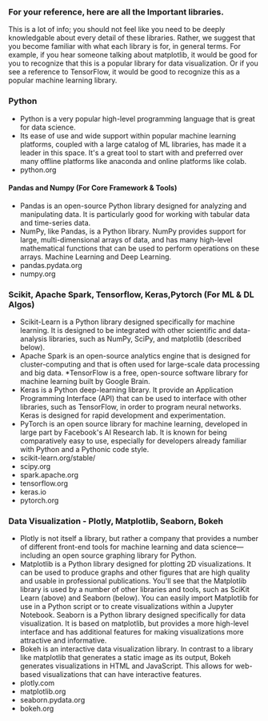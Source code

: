 
### For your reference, here are all the Important libraries. 

This is a lot of info; you should not feel like you need to be deeply knowledgable about every detail of these libraries.
Rather, we suggest that you become familiar with what each library is for, in general terms. For example, if you hear someone talking about matplotlib, 
it would be good for you to recognize that this is a popular library for data visualization. Or if you see a reference to TensorFlow, 
it would be good to recognize this as a popular machine learning library.


### Python

* Python is a very popular high-level programming language that is great for data science. 
* Its ease of use and wide support within popular machine learning platforms, coupled with a large catalog of ML libraries,  has made it a leader in this space. It's a great tool to start with and preferred over many offline platforms like anaconda and online platforms like colab.
* python.org

#### Pandas and Numpy (For Core Framework & Tools)

* Pandas is an open-source Python library designed for analyzing and manipulating data.  It is particularly good for working with tabular data and time-series data. 
* NumPy, like Pandas, is a Python library. NumPy provides support for large,  multi-dimensional arrays of data, and has many high-level mathematical functions that can be used to perform operations on these arrays. Machine Learning and Deep Learning.
* pandas.pydata.org
* numpy.org

### Scikit, Apache Spark, Tensorflow, Keras,Pytorch (For ML & DL Algos)

* Scikit-Learn is a Python library designed specifically for machine learning.  It is designed to be integrated with other scientific and data-analysis libraries, such as NumPy, SciPy, and matplotlib (described below). 
* Apache Spark is an open-source analytics engine that is designed for cluster-computing and that is often used for large-scale data processing and big data. 
*TensorFlow is a free, open-source software library for machine learning built by Google Brain.
*  Keras is a Python deep-learning library.  It provide an Application Programming Interface (API) that can be used to interface with other libraries, such as TensorFlow, in order to program neural networks.  Keras is designed for rapid development and experimentation. 
* PyTorch is an open source library for machine learning, developed in large part by Facebook's AI Research lab. 
It is known for being comparatively easy to use, especially for developers already familiar with Python and a Pythonic code style. 
* scikit-learn.org/stable/
* scipy.org
* spark.apache.org
* tensorflow.org
* keras.io
* pytorch.org

### Data Visualization - Plotly, Matplotlib, Seaborn, Bokeh
* Plotly is not itself a library, but rather a company that provides a number of different front-end tools for machine learning and data science—including an open source graphing library for Python. 
* Matplotlib is a Python library designed for plotting 2D visualizations. It can be used to produce graphs and other figures that are high quality and usable in professional publications. 
You'll see that the Matplotlib library is used by a number of other libraries and tools, such as SciKit Learn (above) and Seaborn (below). 
You can easily import Matplotlib for use in a Python script or to create visualizations within a Jupyter Notebook. Seaborn is a Python library designed specifically for data visualization. 
It is based on matplotlib, but provides a more high-level interface and has additional features for making visualizations more attractive and informative. 
* Bokeh is an interactive data visualization library. In contrast to a library like matplotlib that generates a static image as its output, 
Bokeh generates visualizations in HTML and JavaScript. This allows for web-based visualizations that can have interactive features.
* plotly.com
* matplotlib.org
* seaborn.pydata.org
* bokeh.org
